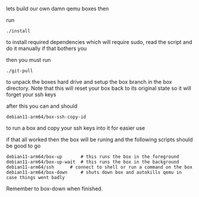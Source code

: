 
lets build our own damn qemu boxes then

run

	./install

to install required dependencies which will require sudo, read the script and do it manually if that bothers you

then you must run


	./git-pull


to unpack the boxes hard drive and setup the box branch in the box directory.
Note that this will reset your box back to its original state so it will forget your ssh keys

after this you can and should

	debian11-arm64/box-ssh-copy-id

to run a box and copy your ssh keys into it for easier use

if that all worked then the box will be runing and the following scripts should be good to go

	debian11-arm64/box-up		# this runs the box in the foreground
	debian11-arm64/box-up-wait	# this runs the box in the background
	debian11-arm64/ssh		# connect to shell or run a command on the box
	debian11-arm64/box-down		# shuts down box and autokills qemu in case things went badly


Remember to box-down when finished.


